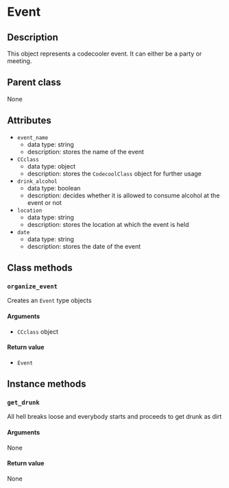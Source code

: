 # Event

## Description
This object represents a codecooler event. It can either be a party or meeting.

## Parent class
None

## Attributes

* ```event_name```
    * data type: string
    * description: stores the name of the event
* ```CCclass```
    * data type: object
    * description: stores the ```CodecoolClass``` object for further usage
* ```drink_alcohol```
    * data type: boolean
    * description: decides whether it is allowed to consume alcohol at the event or not
* ```location```
    * data type: string
    * description: stores the location at which the event is held
* ```date```
    * data type: string
    * description: stores the date of the event
 
## Class methods

### ```organize_event```
Creates an ```Event``` type objects

#### Arguments
* ```CCclass``` object

#### Return value
* ```Event``` 

## Instance methods

### ```get_drunk```
All hell breaks loose and everybody starts and proceeds to get drunk as dirt

#### Arguments
None

#### Return value
None